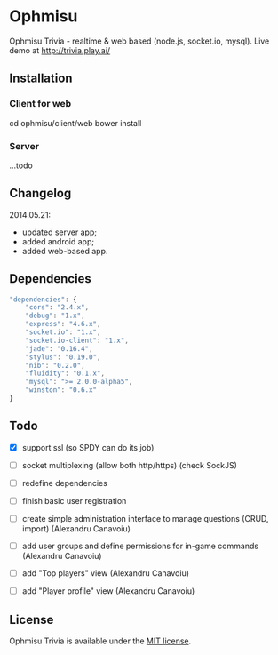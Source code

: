 # Ophmisu

Ophmisu Trivia - realtime &amp; web based (node.js, socket.io, mysql).
Live demo at http://trivia.play.ai/

## Installation

### Client for web
cd ophmisu/client/web
bower install

### Server
...todo

## Changelog
2014.05.21:
* updated server app;
* added android app;
* added web-based app.

## Dependencies

```javascript
"dependencies": {
    "cors": "2.4.x",
    "debug": "1.x",
    "express": "4.6.x",
    "socket.io": "1.x",
    "socket.io-client": "1.x",
    "jade": "0.16.4",
    "stylus": "0.19.0",
    "nib": "0.2.0",
    "fluidity": "0.1.x",
    "mysql": ">= 2.0.0-alpha5",
    "winston": "0.6.x"
}
```

## Todo
- [x] support ssl (so SPDY can do its job)
- [ ] socket multiplexing (allow both http/https) (check SockJS)
- [ ] redefine dependencies
- [ ] finish basic user registration
- [ ] create simple administration interface to manage questions (CRUD, import) (Alexandru Canavoiu)
- [ ] add user groups and define permissions for in-game commands (Alexandru Canavoiu)
- [ ] add "Top players" view (Alexandru Canavoiu)
- [ ] add "Player profile" view (Alexandru Canavoiu)


## License
Ophmisu Trivia is available under the [MIT license](http://opensource.org/licenses/MIT).